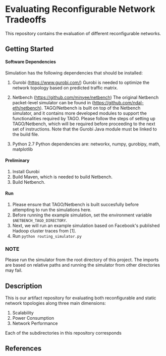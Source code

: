 # Evaluating Reconfigurable Network Tradeoffs

This repository contains the evaluation of different reconfigurable networks. 

## Getting Started
#### Software Dependencies
Simulation has the following dependencies that should be installed:
1) Gurobi (https://www.gurobi.com/)
Gurobi is needed to optimize the network topology based on predicted traffic matrix. 

2) Netbench (https://github.com/minyee/netbench)
The original Netbench packet-level simulator can be found in (https://github.com/ndal-eth/netbench). TAGO/Netbench is built on top of the Netbench simulator, and it contains more developed modules to support the functionalities required by TAGO. Please follow the steps of setting up TAGO/Netbench, which will be required before proceeding to the next set of instructions. Note that the Gurobi Java module must be linked to the build file.

3) Python 2.7
Python dependencies are: networkx, numpy, gurobipy, math, matplotlib

#### Preliminary
1) Install Gurobi
2) Build Maven, which is needed to build Netbench.
3) Build Netbench.

#### Run
1) Please ensure that TAGO/Netbench is built succesfully before attempting to run the simulations here. 
2) Before running the example simulation, set the environment variable `$NETBENCH_TAGO_DIRECTORY`.
3) Next, we will run an example simulation based on Facebook's published Hadoop cluster traces from [1].
4) Run `python routing_simulator.py`

### NOTE
Please run the simulator from the root directory of this project. The imports are based on relative paths and running the simulator from other directories may fail.


## Description
This is our artifact repository for evaluating both reconfigurable and static network topologies along three main dimensions:
1) Scalability
2) Power Consumption
3) Network Performance

Each of the subdirectories in this repository corresponds 
## References
